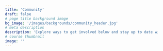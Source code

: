 ```yaml
---
title: 'Community'
draft: false
# page title background image
bg_image: '/images/backgrounds/community_header.jpg'
# meta description
description: 'Explore ways to get involved below and stay up to date with the latest announcements and events by subscribing to the PMDK-PMem monthly newsletter.'
# course thumbnail
image: ''
---
```

